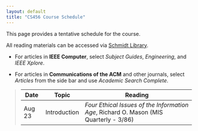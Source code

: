 ```yaml
---
layout: default
title: "CS456 Course Schedule"
---
```


This page provides a tentative schedule for the course.

All reading materials can be accessed via [Schmidt Library](http://library.ycp.edu/home).

-   For articles in **IEEE Computer**, select *Subject Guides*, *Engineering*, and *IEEE Xplore*.

-   For articles in **Communications of the ACM** and other journals, select *Articles* from the side bar and use *Academic Search Complete*.


>  Date   |      Topic          |                                    Reading                                             |
> ------- | ------------------  | -------------------------------------------------------------------------------------- |
> Aug 23  | Introduction        | *Four Ethical Issues of the Information Age*, Richard O. Mason (MIS Quarterly - 3/86)  |




<!--
> Aug 26  | Profession          | *Computing Is a Profession*, Andrew A. Chien (ACM - 10/17) <br /> *Advancing Computing as a Science and Profession - But to What End?*, Moshe Y. Vardi (ACM - 3/20) <br /> *ACM Code of Ethics: A Guide for Positive Action*, Don Gotterbarn, Amy Bruckman, Catherine Flick, Keith Miller, Marty J. Wolf (ACM - 1/18) <br /> [The Pledge of The Computing Professional](http://pledge-of-the-computing-professional.org/home-page/the-oath) |
> Aug 31  | Responsibility      | *Tony's Law*, Dror G. Feitelson (ACM - 2/19) <br /> *Are You Sure Your Software Will Not Kill Anyone?*, Nancy Leveson (ACM - 2/20) <br /> *When Technology Goes Awry*, Cal Newport (ACM - 5/20) |
> Sep 2   | IP - Copyrights     | *Who Owns the Social Web?*, Catherine C. Marshall, Frank M. Shipman (ACM - 5/17) <br /> *The EU’s Controversial Digital Single Market Directive*, Pamela Samuelson (ACM - 11/18) <br /> *Copyright's Online Service Providers Safe Harbors Under Siege*, Pamela Samuelson (ACM - 11/20) |
> Sep 7   | IP - Patents        | *Why Do Software Startups Patent (or Not)?*, Pamela Samuelson (ACM - 11/10) <br/> *Software Patents Are Falling Down*, Pamela Samuelson (ACM - 11/15) <br /> *Do Patent Commons and Standards-Setting Organizations Help Navigate Patent Thickets?*, Wen Wen and Chris Forman (ACM - 5/16) |
> Sep 9   | **EXAM I PART I Discussion**   |  | 
> Sep 14  | **EXAM I PART I Writeup** | |
> Sep 16  | Privacy - I         | *The Tangled Web We Have Woven*, Eben Moglen (ACM - 2/13) <br /> *Privacy is Dead, Long Live Privacy*, Jean-Pierre Hubaux and Ari Juels (ACM - 6/16) <br /> *Who Has Access to Your Smartphone Data?*, Keith Kirkpatrick (ACM - 10/20) | 
> Sep 21  | Privacy - II        | *A Recent Renaissance in Privacy Law*, Margot Kaminski (ACM - 9/20) <br /> *Tracking Shoppers*, Keith Kirkpatrick (ACM - 2/20) <br /> *Welcome to the Singularity*, David Allen Batchelor (ACM - 2/18) | 
> Sep 23  | Security - I        | *Cyber Insecurity and Cyber Libertarianism*, Moshe Y. Vardi (ACM - 5/17) <br /> *IoT: The Internet of Terror*, George V. Neville-Neil (ACM - 10/17) <br /> *Deep Insecurities: The Internet of Things Shifts Technology Risk*, Samuel Greengard (ACM - 5/19) <br /> *Encryption and Surveillance*, Joan Feigenbaum (ACM - 5/19)|
> Sep 28  | Security - II       | *Why is Cybersecurity Not a Human-Scale Problem Anymore?*, Gaurav Banga (ACM - 4/20) <br /> *Secure Development Tools and Techniques Need More Research That Will Increase Their Impact and Effectiveness in Practice*, Adam Shostack and Mary Ellen Zurko (ACM - 5/20) <br /> *I Can't Let You Do That, Dave*, Cory Doctorow (ACM - 12/15) **NOTE: This is the Dec 2015 article** <br />  |  
> Sep 30  | Internet Free Speech | *Four Internets*, Kieron O'Hara and Wendy Hall (ACM - 3/20) <br /> *Continuity and Change in Internet Law*, James Grimmelmann (ACM - 5/19) <br /> *Proposal: A Market for Truth to Address False Ads on Social Media*, Marshal W. Van Alstyne (ACM - 7/20) <br /> *Content Moderation Modulation*, Kate Klonick (ACM - 1/21) |
> Oct 5   | Individual Impact    | *Does the Internet Make Us Stupid?*, Hermann Maurer (ACM - 1/15)  <br /> *Are We Addicted to Technology?*, Logan Kugler (ACM - 8/20) <br /> *Excessive Use of Technology: Can Tech Providers be the Culprits?*, Ofir Turel and Christopher Ferguson (ACM - 1/21)|
> Oct 7   | Societal Impact      | *Access to the Internet is a Human Right*, Stephen Wicker and Stephanie Santoso (ACM - 6/13) <br /> *Consumers vs. Citizens in Democracy's Public Sphere*, Allison Stanger (ACM - 7/20) <br /> *Digitocracy*, Joel R. Reidenberg (ACM - 9/17)|
> Oct 12  | **NO CLASS - Fall Break** | |
> Oct 14  | **EXAM I PART 2 Discussion** | |
> Oct 19  | **EXAM I PART 2 Writeup** | |
> Oct 21  | *Facebook Data Mining* <br /> Alex Baldwin | [The Key to Understanding Facebook's Current Crisis](https://www.youtube.com/watch?v=U4qooWtovhU) <br /> [Cambridge Analytica whistleblower: 'We spent $1m harvesting millions of Facebook profiles'](https://www.youtube.com/watch?v=FXdYSQ6nu-M)  (from 4:42-end) <br /> [What You Don’t Know About How Facebook Uses Your Data](https://www.nytimes.com/2018/04/11/technology/facebook-privacy-hearings.html) (can also be obtained via the Library)|
> Oct 26  | *AI Inequity* <br /> Jack Anderson | [At UN, robot Sophia joins meeting on artificial intelligence and sustainable development](https://news.un.org/en/story/2017/10/568292-un-robot-sophia-joins-meeting-artificial-intelligence-and-sustainable#.Wd58rRjMxmA) - be sure to watch the video <br /> [Moral Machine](https://www.moralmachine.net/) - watch the video and complete the "Start Judging" exercise <br /> [How Artificial Intelligence Can Deepen Racial and Economic Inequities](https://www.aclu.org/news/privacy-technology/how-artificial-intelligence-can-deepen-racial-and-economic-inequities/) |
> Oct 28  | *AI Ethics* <br /> Michael Feldman | [AI Ethics: Top 9 Ethical Dilemmas of AI and How to Navigate Them](https://research.aimultiple.com/ai-ethics/) <br /> [Ethics of Artificial Intelligence and Robotics](https://plato.stanford.edu/entries/ethics-ai/) - sections 2.1-2.3 |
> Nov 2   | *Right to Repair* <br /> Brett Kearney | [Farmers Fight John Deere Over Who Gets to Fix an $800,000 Tractor](https://www.bloomberg.com/news/features/2020-03-05/farmers-fight-john-deere-over-who-gets-to-fix-an-800-000-tractor) <br /> [Sorry, Right to Repair Advocates: You may be right, but John Deere is on the Winning Side of History](https://www.aglaw.us/janzenaglaw/2017/3/29/fixing-the-right-to-repair) <br /> [Joe Biden Wants You to Be Able to Fix Your Own Damn iPhones](https://www.wired.com/story/biden-executive-order-right-to-repair/) |
> Nov 4   | *Australia's Orwellian App* <br /> David McHugh | [Home Quarantine SA](https://www.covid-19.sa.gov.au/restrictions-and-responsibilities/home-quarantine-sa) <br /> [I’d prefer an ankle tag: why home quarantine apps are a bad idea](https://theconversation.com/id-prefer-an-ankle-tag-why-home-quarantine-apps-are-a-bad-idea-167533) <br /> [SA's COVID-19 home quarantine trial has been described as 'Orwellian' — but is Big Brother watching?](https://www.abc.net.au/news/2021-09-10/covid-19-home-quarantine-facial-recognition-app-divides-opinion/100446812) |
> Nov 9   | *Social Media Disinformation* <br /> Dylan Bieber | [Information Overload Helps Fake News Spread, and Social Media Knows It](https://www.scientificamerican.com/article/information-overload-helps-fake-news-spread-and-social-media-knows-it/) <br /> [Spotting Misinformation On Social Media Is Increasingly Challenging](https://www.forbes.com/sites/petersuciu/2021/08/02/spotting-misinformation-on-social-media-is-increasingly-challenging/?sh=3b95657e2771) <br /> [Facebook Says It Won’t Back Down From Allowing Lies in Political Ads](https://www.nytimes.com/2020/01/09/technology/facebook-political-ads-lies.html) (can also be obtained via the Library)|
> Nov 11  | *Women in Technology* <br /> Saul Sanjuan | [How Girls Who Code Is Bridging The Gender Gap In Tech](https://www.youtube.com/watch?v=qyIlv_I1k1E) <br /> [The Current State of Women in Computer Science](https://www.computerscience.org/resources/women-in-computer-science/) <br /> [Ten years on, why are there still so few women in tech?](https://www.theguardian.com/careers/2020/jan/02/ten-years-on-why-are-there-still-so-few-women-in-tech) |
> Nov 16  | *Net Neutrality* <br /> Lucas Plaud | [WHAT IS NET NEUTRALITY?](https://www.aclu.org/issues/free-speech/internet-speech/what-net-neutrality) <br /> [FCC's Pai: 'Heavy-Handed' Net Neutrality Rules Are Stifling The Internet](https://www.npr.org/sections/thetwo-way/2017/11/22/565962178/fccs-pai-heavy-handed-net-neutrality-rules-are-stifling-the-internet) <br /> [F.C.C. Repeals Net Neutrality Rules](https://www.nytimes.com/2017/12/14/technology/net-neutrality-repeal-vote.html) (can also be obtained via the Library) |
> Nov 18  | *Open Source Software* <br /> Chase Traina | *How open source software works: “free” user-to-user assistance*, Karim R Lakhani and Eric von Hippel (Science Direct, 6/03) <br /> [Open Source vs. Closed Source Software](https://www.youtube.com/watch?v=2q91vTvc7YE) <br /> [Trump's new social media platform found using Mastodon code](https://blog.joinmastodon.org/2021/10/trumps-new-social-media-platform-found-using-mastodon-code/) |
> Nov 23  | Misc | |
> Nov 25  | **NO CLASS - Thanksgiving Break** | |
> Nov 30  | **EXAM 2 Discussion** | |
> Dec 2   | Prof. Hake | |
> Dec 7   | **EXAM 2 Writeup** | |
-->